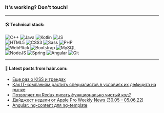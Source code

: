 ### It's working? Don't touch!

---

#### 🛠️ Technical stack:

![C++](https://img.shields.io/badge/C++-informational?logo=c%2B%2B&style=flat&logoColor=white&color=9C033A)
![Java](https://img.shields.io/badge/Java-informational?logo=java&style=flat&logoColor=white&color=007396)
![Kotlin](https://img.shields.io/badge/Kotlin-informational?logo=Kotlin&style=flat&logoColor=white&color=0095D5)
![JS](https://img.shields.io/badge/JS-informational?logo=javaScript&style=flat&logoColor=black&color=F7Df1E) <br>
![HTML5](https://img.shields.io/badge/HTML5-informational?logo=html5&style=flat&logoColor=white&color=E34F26)
![CSS3](https://img.shields.io/badge/CSS3-informational?logo=css3&style=flat&logoColor=white&color=157286)
![Sass](https://img.shields.io/badge/Saas-informational?logo=sass&style=flat&logoColor=white&color=hotpink)
![PHP](https://img.shields.io/badge/PHP-informational?logo=php&style=flat&logoColor=white&color=777BB4) <br>
![WebPAck](https://img.shields.io/badge/WebPack-informational?logo=webPack&style=flat&logoColor=white&color=FF6F00)
![Bootstrap](https://img.shields.io/badge/Bootstrap-informational?logo=Bootstrap&style=flat&logoColor=white&color=7952B3)
![MySQL](https://img.shields.io/badge/MySQL-informational?logo=MySQL&style=flat&logoColor=white&color=00f) <br>
![NodeJS](https://img.shields.io/badge/NodeJS-informational?logo=node.js&style=flat&logoColor=white&color=43853D)
![Spring](https://img.shields.io/badge/Spring-informational?logo=Spring&style=flat&logoColor=white&color=0A9EDC)
![Angular](https://img.shields.io/badge/Vue-informational?logo=vue.js&style=flat&logoColor=white&color=red)
![Git](https://img.shields.io/badge/Git-informational?logo=git&style=flat&logoColor=white&color=darkorange)

___

#### 💬 Latest posts from habr.com:

<!-- BLOG-POST-LIST:START -->
- [Еще раз о KISS и трендах](https://habr.com/ru/post/669690/?utm_source=habrahabr&utm_medium=rss&utm_campaign=669690)
- [Как IT-компаниям растить специалистов в условиях их дефицита на рынке](https://habr.com/ru/post/669680/?utm_source=habrahabr&utm_medium=rss&utm_campaign=669680)
- [Позволяет ли Redux писать функционально чистый код?](https://habr.com/ru/post/669672/?utm_source=habrahabr&utm_medium=rss&utm_campaign=669672)
- [Дайджест недели от Apple Pro Weekly News &lpar;30.05 – 05.06.22&rpar;](https://habr.com/ru/post/669610/?utm_source=habrahabr&utm_medium=rss&utm_campaign=669610)
- [Angular: ng-content для ng-template](https://habr.com/ru/post/669656/?utm_source=habrahabr&utm_medium=rss&utm_campaign=669656)
<!-- BLOG-POST-LIST:END -->
